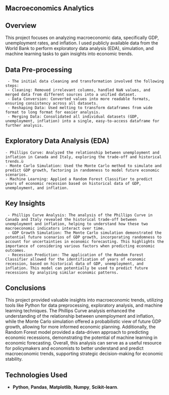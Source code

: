 
## **Macroeconomics Analytics**
## **Overview**
This project focuses on analyzing macroeconomic data, specifically GDP, unemployment rates, and inflation. I used publicly available data from the World Bank to perform exploratory data analysis (EDA), simulation, and machine learning tasks to gain insights into economic trends.

## **Data Pre-processing**
     - The initial data cleaning and transformation involved the following steps:
     - Cleaning: Removed irrelevant columns, handled NaN values, and merged data from different sources into a unified dataset.
     - Data Conversion: Converted values into more readable formats, ensuring consistency across all datasets.
     - Reshaping Data: Used melting to transform dataframes from wide format to long format for easier analysis.
     - Merging Data: Consolidated all individual datasets (GDP, unemployment, inflation) into a single, easy-to-access dataframe for further analysis.

## **Exploratory Data Analysis (EDA)**
    - Phillips Curve: Analyzed the relationship between unemployment and inflation in Canada and Italy, exploring the trade-off and historical trends.ù
    - Monte Carlo Simulation: Used the Monte Carlo method to simulate and predict GDP growth, factoring in randomness to model future economic scenarios.
    - Machine Learning: Applied a Random Forest Classifier to predict years of economic recession based on historical data of GDP, unemployment, and inflation.

## **Key Insights**
     - Phillips Curve Analysis: The analysis of the Phillips Curve in Canada and Italy revealed the historical trade-off between unemployment and inflation, helping to understand how these two macroeconomic indicators interact over time.
     - GDP Growth Simulation: The Monte Carlo simulation demonstrated the potential future scenarios of GDP growth, incorporating randomness to account for uncertainties in economic forecasting. This highlights the importance of considering various factors when predicting economic outcomes.
     - Recession Prediction: The application of the Random Forest Classifier allowed for the identification of years of economic recession, based on historical data of GDP, unemployment, and inflation. This model can potentially be used to predict future recessions by analyzing similar economic patterns.

## **Conclusions**
This project provided valuable insights into macroeconomic trends, utilizing tools like Python for data preprocessing, exploratory analysis, and machine learning techniques. The Phillips Curve analysis enhanced the understanding of the relationship between unemployment and inflation, while the Monte Carlo simulation offered a probabilistic view of future GDP growth, allowing for more informed economic planning. Additionally, the Random Forest model provided a data-driven approach to predicting economic recessions, demonstrating the potential of machine learning in economic forecasting. Overall, this analysis can serve as a useful resource for policymakers and economists to better understand and predict macroeconomic trends, supporting strategic decision-making for economic stability.


## **Technologies Used**
  - **Python**, **Pandas**, **Matplotlib**, **Numpy**, **Scikit-learn**.

